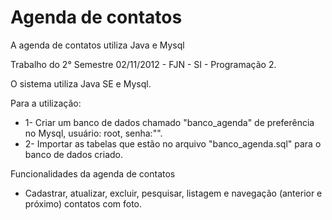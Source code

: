 Agenda de contatos
==================

A agenda de contatos utiliza Java e Mysql

Trabalho do 2° Semestre 02/11/2012 - FJN - SI - Programação 2.

O sistema utiliza Java SE e Mysql.

Para a utilização:

- 1- Criar um banco de dados chamado "banco_agenda" de preferência no Mysql, usuário: root, senha:"".
- 2- Importar as tabelas que estão no arquivo "banco_agenda.sql" para o banco de dados criado.

Funcionalidades da agenda de contatos

- Cadastrar, atualizar, excluir, pesquisar, listagem e navegação (anterior e próximo) contatos com foto. 
